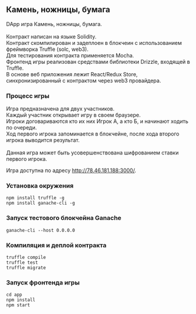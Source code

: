 ## Камень, ножницы, бумага

DApp игра Камень, ножницы, бумага.<br><br>
Контракт написан на языке Solidity.<br>
Контракт скомпилирован и задеплоен в блокчеин с использованием фреймворка Truffle (solc, web3).<br>
Для тестирования контракта применяется Mocha.<br>
Фронтенд игры реализован средствами библиотеки Drizzle, входящей в Truffle.<br>
В основе веб приложения лежит React/Redux Store, синхронизированный с контрактом через web3 провайдера.<br>

### Процесс игры
Игра предназначена для двух участников.<br>
Каждый участник открывает игру в своем браузере.<br>
Игроки договариваются кто их них Игрок А, а кто Б, и начинают ходить по очереди.<br>
Ход первого игрока запоминается в блокчейне, после хода второго игрока выводится результат.<br><br>
Данная игра может быть усовершенствована шифрованием ставки первого игрока.<br>

Игра доступна по адресу http://78.46.181.188:3000/.

### Установка окружения

```
npm install truffle -g
npm install ganache-cli -g
```

### Запуск тестового блокчейна Ganache

```
ganache-cli --host 0.0.0.0
```

### Компиляция и деплой контракта

```
truffle compile
truffle test
truffle migrate
```

### Запуск фронтенда игры

```
cd app
npm install
npm start
```
